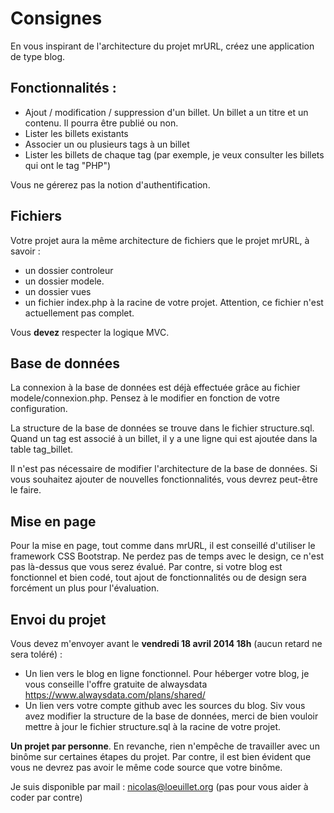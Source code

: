# Consignes

En vous inspirant de l'architecture du projet mrURL, créez une application de type blog.

## Fonctionnalités :

* Ajout / modification / suppression d'un billet. Un billet a un titre et un contenu. Il pourra être publié ou non.
* Lister les billets existants
* Associer un ou plusieurs tags à un billet
* Lister les billets de chaque tag (par exemple, je veux consulter les billets qui ont le tag "PHP")

Vous ne gérerez pas la notion d'authentification.

## Fichiers

Votre projet aura la même architecture de fichiers que le projet mrURL, à savoir : 
* un dossier controleur
* un dossier modele. 
* un dossier vues
* un fichier index.php à la racine de votre projet. Attention, ce fichier n'est actuellement pas complet.

Vous **devez** respecter la logique MVC.

## Base de données

La connexion à la base de données est déjà effectuée grâce au fichier modele/connexion.php. Pensez à le modifier en fonction de votre configuration. 

La structure de la base de données se trouve dans le fichier structure.sql. 
Quand un tag est associé à un billet, il y a une ligne qui est ajoutée dans la table tag_billet.

Il n'est pas nécessaire de modifier l'architecture de la base de données. Si vous souhaitez ajouter de nouvelles fonctionnalités, vous devrez peut-être le faire. 

## Mise en page

Pour la mise en page, tout comme dans mrURL, il est conseillé d'utiliser le framework CSS Bootstrap. Ne perdez pas de temps avec le design, ce n'est pas là-dessus que vous serez évalué.
Par contre, si votre blog est fonctionnel et bien codé, tout ajout de fonctionnalités ou de design sera forcément un plus pour l'évaluation.

## Envoi du projet

Vous devez m'envoyer avant le **vendredi 18 avril 2014 18h** (aucun retard ne sera toléré) :

* Un lien vers le blog en ligne fonctionnel. Pour héberger votre blog, je vous conseille l'offre gratuite de alwaysdata https://www.alwaysdata.com/plans/shared/
* Un lien vers votre compte github avec les sources du blog. Siv vous avez modifier la structure de la base de données, merci de bien vouloir mettre à jour le fichier structure.sql à la racine de votre projet.

**Un projet par personne**. En revanche, rien n'empêche de travailler avec un binôme sur certaines étapes du projet. Par contre, il est bien évident que vous ne devrez pas avoir le même code source que votre binôme. 

Je suis disponible par mail : [nicolas@loeuillet.org](mailto:nicolas@loeuillet.org) (pas pour vous aider à coder par contre)